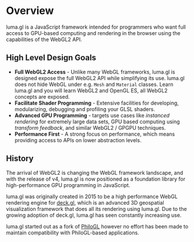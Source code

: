# Overview

luma.gl is a JavaScript framework intended for programmers who want full access to GPU-based computing and rendering in the browser using the capabilities of the WebGL2 API.


## High Level Design Goals

- **Full WebGL2 Access** - Unlike many WebGL frameworks, luma.gl is designed expose the full WebGL2 API while simplifying its use. luma.gl does not hide WebGL under e.g. `Mesh` and `Material` classes. Learn luma.gl and you will learn WebGL2 and OpenGL ES, all WebGL2 concepts are exposed.
- **Facilitate Shader Programming** - Extensive facilities for developing, modularizing, debugging and profiling your GLSL shaders.
- **Advanced GPU Programming** - targets use cases like *instanced rendering* for extremely large data sets, GPU based computing using *transform feedback*, and similar WebGL2 / GPGPU techniques.
- **Performance First** - A strong focus on performance, which means providing access to APIs on lower abstraction levels.


## History

The arrival of WebGL2 is changing the WebGL framework landscape, and with the release of v4, luma.gl is now positioned as a foundation library for high-performance GPU programming in JavaScript.

luma.gl was originally created in 2015 to be a high performance WebGL rendering engine for [deck.gl](https://github.com/uber/deck.gl), which is an advanced 3D geospatial visualization framework that does all its rendering using luma.gl. Due to the growing adoption of deck.gl, luma.gl has seen constantly increasing use.

luma.gl started out as a fork of [PhiloGL](https://github.com/philogb/philogl) however no effort has been made to maintain compatibility with PhiloGL-based applications.
